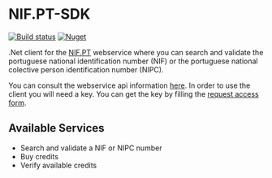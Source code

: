 # NIF.PT-SDK

[![Build status](https://ci.appveyor.com/api/projects/status/q45i21tsk53t160e?svg=true)](https://ci.appveyor.com/project/motoqueiro/nif-pt-sdk)
[![Nuget](https://img.shields.io/nuget/v/NIF.PT.Client)](https://www.nuget.org/packages/NIF.PT.Client/)

.Net client for the [NIF.PT](http://www.nif.pt/) webservice where you can search and validate the portuguese national identification number (NIF) or the portuguese national colective person identification number (NIPC).

You can consult the webservice api information [here](http://www.nif.pt/api/).
In order to use the client you will need a key. You can get the key by filling the [request access form](http://www.nif.pt/contactos/api/).

## Available Services

 - Search and validate a NIF or NIPC number
 - Buy credits
 - Verify available credits
